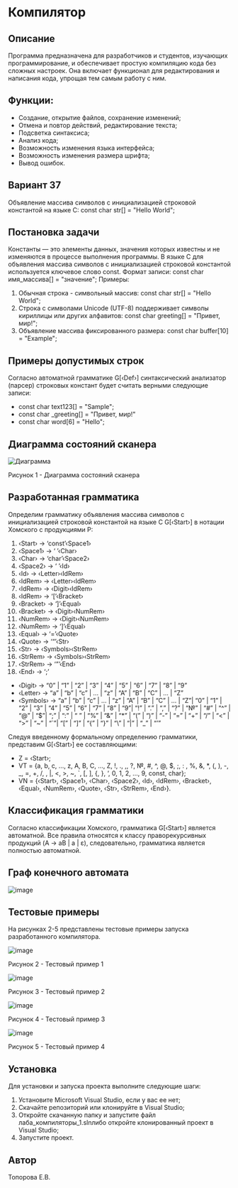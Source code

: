 # Компилятор

## Описание
Программа предназначена для разработчиков и студентов, изучающих программирование, и обеспечивает простую 
компиляцию кода без сложных настроек. Она включает функционал для редактирования и написания кода, упрощая тем самым 
работу с ним.

## Функции:
- Создание, открытие файлов, сохранение изменений;
- Отмена и повтор действий, редактирование текста;
- Подсветка синтаксиса;
- Анализ кода;
- Возможность изменения языка интерфейса;
- Возможность изменения размера шрифта;
- Вывод ошибок.

## Вариант 37
Объявление массива символов с инициализацией строковой константой на языке С:
const char str[] = "Hello World";

## Постановка задачи
Константы — это элементы данных, значения которых известны и не изменяются в процессе выполнения программы.
В языке C для объявления массива символов с инициализацией строковой константой используется ключевое слово const.
Формат записи:
const char имя_массива[] = "значение";
Примеры:
1. Обычная строка - символьный массив: const char str[] = "Hello World";
2. Строка с символами Unicode (UTF-8) поддерживает символы кириллицы или других алфавитов: const char greeting[] = "Привет, мир!";
3. Объявление массива фиксированного размера: const char buffer[10] = "Example";

## Примеры допустимых строк
Согласно автоматной грамматике G[‹Def›] синтаксический анализатор (парсер) строковых констант будет считать верными следующие записи:
- const char text123[] = "Sample";
- const char _greeting[] = "Привет, мир!"
- const char word[6] = "Hello";

 ## Диаграмма состояний сканера
![Диаграмма](https://github.com/user-attachments/assets/0b7134dd-4fbe-4540-bcec-278398e83a18)

Рисунок 1 - Диаграмма состояний сканера

## Разработанная грамматика
Определим грамматику объявления массива символов с инициализацией строковой константой на языке С G[‹Start›] в нотации Хомского с продукциями P:
1.	‹Start› → ‘const’‹Space1›
2.	‹Space1› → ‘ ’‹Char›
3.	‹Char› → ‘char’‹Space2›
4.	‹Space2› → ‘ ’‹Id›
5.	‹Id› → ‹Letter›‹IdRem›
6.	‹IdRem› → ‹Letter›‹IdRem›
7.	‹IdRem› → ‹Digit›‹IdRem›
8.	‹IdRem› → ‘[’‹Bracket›
9.	‹Bracket› → ‘]’‹Equal›
10.	‹Bracket› → ‹Digit›‹NumRem›
11.	‹NumRem› → ‹Digit›‹NumRem›
12.	‹NumRem› → ‘]’‹Equal›
13.	‹Equal› → ‘=’‹Quote›
14.	‹Quote› → ‘“’‹Str›
15.	‹Str› → ‹Symbols›‹StrRem›
16.	‹StrRem› → ‹Symbols›‹StrRem›
17.	‹StrRem› → ‘”’‹End›
18.	‹End› → ‘;’
-	‹Digit› → “0” | “1” | “2” | “3” | “4” | “5” | “6” | “7” | “8” | “9”
-	‹Letter› → “a” | “b” | “c” | ... | “z” | “A” | “B” | “C” | ... | “Z”
-	‹Symbols› → “a” | “b” | “c” | ... | “z” | “A” | “B” | “C” | ... | “Z”| “0” | “1” | “2” | “3” | “4” | “5” | “6” | “7” | “8” | “9”| “!” | “.” | “,” | “?” | “№” | “#” | “^” | “@” | “$”| “;” | “:” | “ ” | “%” | “&” | “*” | “(” | “)” | “-” | “=” | “+” | “/” | “<” | “>” | “~” | “`”| “[” | “]” | “{” | “}” | “\” | “|” | “_” | “’”

Следуя введенному формальному определению грамматики, представим G[‹Start›] ее составляющими:
-	Z = ‹Start›;
-	VT = {a, b, c, ..., z, A, B, C, ..., Z, !, ., ,, ?, №, #, ^, @, $, ;, : , %, &, *, (, ), -, _, =, +, /, \, |, <, >, ~, `, [, ], {, }, ‘, 0, 1, 2, ..., 9, const, char};
-	VN = {‹Start›, ‹Space1›, ‹Char›, ‹Space2›, ‹Id›, ‹IdRem›, ‹Bracket›, ‹Equal›, ‹NumRem›, ‹Quote›, ‹Str›, ‹StrRem›, ‹End›}.

## Классификация грамматики
Согласно классификации Хомского, грамматика G[‹Start›] является автоматной.
Все правила относятся к классу праворекурсивных продукций (A → aB | a | ε), следовательно, грамматика является полностью автоматной.

## Граф конечного автомата
![image](https://github.com/user-attachments/assets/0524efa8-1f52-44fa-abcf-cf37b9664537)

 ## Тестовые примеры
 На рисунках 2-5 представлены тестовые примеры запуска разработанного компилятора.
 
![image](https://github.com/user-attachments/assets/901eb941-73bf-4c6e-9c5a-6be1f066e143)

Рисунок 2 - Тестовый пример 1


![image](https://github.com/user-attachments/assets/0574a5aa-c11f-4d6b-aeb6-a8924fe5300b)


Рисунок 3 - Тестовый пример 2


![image](https://github.com/user-attachments/assets/595525be-7716-41f1-b31c-b21bcbbaf921)


Рисунок 4 - Тестовый пример 3


![image](https://github.com/user-attachments/assets/c236d837-d587-4545-b95b-f354d97e58fb)


Рисунок 5 - Тестовый пример 4



## Установка
Для установки и запуска проекта выполните следующие шаги:

1. Установите Microsoft Visual Studio, если у вас ее нет;
2. Скачайте репозиторий или клонируйте в Visual Studio;
3. Откройте скачанную папку и запустите файл лаба_компиляторы_1.slnлибо откройте клонированный проект в Visual Studio;
4. Запустите проект.

## Автор
Топорова Е.В.
